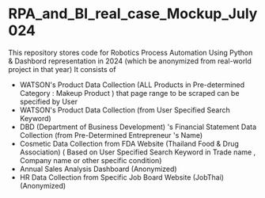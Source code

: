 # RPA_and_BI_real_case_Mockup_July024

  This repository stores code for Robotics Process Automation Using Python  & Dashbord representation in 2024 (which be anonymized from real-world project in that year)
  It consists of
  - WATSON's Product Data Collection (ALL Products in Pre-determined Category :  Makeup Product ) that page range to be scraped can be specified by User 
  - WATSON's Product Data Collection (from User Specified Search Keyword)
  - DBD (Department of Business Development) 's Financial Statement Data Collection  (from Pre-Determined Entrepreneur 's Name)
  - Cosmetic Data Collection from FDA Website (Thailand Food & Drug Association) ( Based on User Specified Search Keyword in Trade name , Company name or other specific condition)
  - Annual Sales Analysis Dashboard  (Anonymized)
  - HR Data Collection from Specific Job Board Website (JobThai)  (Anonymized)


